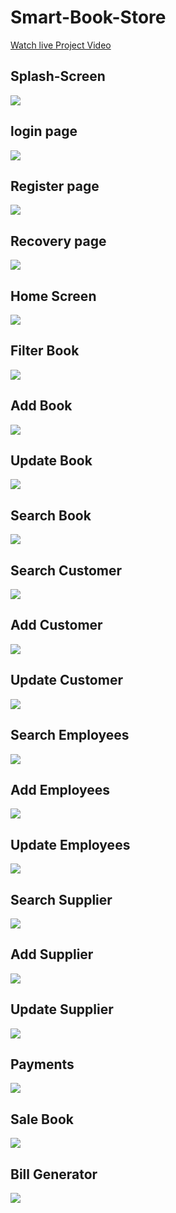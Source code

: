 # Smart-Book-Store
[Watch live Project Video](https://bit.ly/3npe9WY)

<h2>Splash-Screen</h2>
<img src="Book_Store_Screenshot/1.png" >

<h2>login page</h2>
<img src="Book_Store_Screenshot/1.1.png" >


<h2>Register page</h2>
<img src="Book_Store_Screenshot/1.3.png" >


<h2>Recovery page</h2>
<img src="Book_Store_Screenshot/1.2.png" >


<h2>Home Screen</h2>
<img src="Book_Store_Screenshot/2.png" >


<h2>Filter Book </h2>
<img src="Book_Store_Screenshot/4.png" >


<h2>Add Book</h2>
<img src="Book_Store_Screenshot/6.png" >


<h2>Update Book</h2>
<img src="Book_Store_Screenshot/7.png" >

<h2>Search Book</h2>
<img src="Book_Store_Screenshot/8.png" >


<h2>Search Customer</h2>
<img src="Book_Store_Screenshot/9.png" >

<h2>Add Customer</h2>
<img src="Book_Store_Screenshot/10.png" >

<h2>Update Customer</h2>
<img src="Book_Store_Screenshot/3.png" >


<h2>Search Employees</h2>
<img src="Book_Store_Screenshot/11.png" >

<h2>Add Employees</h2>
<img src="Book_Store_Screenshot/12.png" >

<h2>Update Employees</h2>
<img src="Book_Store_Screenshot/13.png" >


<h2>Search Supplier</h2>
<img src="Book_Store_Screenshot/14.png" >

<h2>Add Supplier</h2>
<img src="Book_Store_Screenshot/15.png" >

<h2>Update Supplier</h2>
<img src="Book_Store_Screenshot/16.png" >

<h2>Payments</h2>
<img src="Book_Store_Screenshot/17.png" >


<h2>Sale Book</h2>
<img src="Book_Store_Screenshot/18.png" >

<h2>Bill Generator</h2>
<img src="Book_Store_Screenshot/19.png" >
